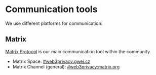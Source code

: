 # Communication tools

We use different platforms for communication:

## Matrix

[Matrix Protocol](https://matrix.org/) is our main communication tool within the community.

* Matrix Space: [#web3privacy:gwei.cz](https://matrix.to/#/#web3privacy:gwei.cz)
* Matrix Channel (general): [#web3privacy:matrix.org](https://matrix.to/#/#web3privacy:matrix.org)